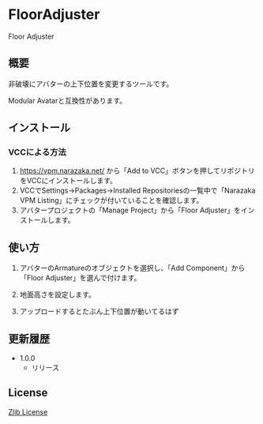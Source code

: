 # FloorAdjuster

Floor Adjuster

## 概要

非破壊にアバターの上下位置を変更するツールです。

Modular Avatarと互換性があります。

## インストール

### VCCによる方法

1. https://vpm.narazaka.net/ から「Add to VCC」ボタンを押してリポジトリをVCCにインストールします。
2. VCCでSettings→Packages→Installed Repositoriesの一覧中で「Narazaka VPM Listing」にチェックが付いていることを確認します。
3. アバタープロジェクトの「Manage Project」から「Floor Adjuster」をインストールします。

## 使い方

1. アバターのArmatureのオブジェクトを選択し、「Add Component」から「Floor Adjuster」を選んで付けます。

2. 地面高さを設定します。

3. アップロードするとたぶん上下位置が動いてるはず

## 更新履歴

- 1.0.0
  - リリース

## License

[Zlib License](LICENSE.txt)

